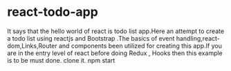 # react-todo-app
It says that the hello world of react is todo list app.Here an attempt to create a todo list using reactjs and Bootstrap .The basics of event handling,react-dom,Links,Router and components been utilized for creating this app.If you are in the entry level of react before doing Redux , Hooks then this example is to be must done.
clone it.
npm start 
